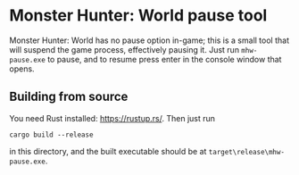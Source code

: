# Monster Hunter: World pause tool

Monster Hunter: World has no pause option in-game; this is a small tool that will suspend the game process, effectively pausing it. Just run `mhw-pause.exe` to pause, and to resume press enter in the console window that opens.

## Building from source

You need Rust installed: https://rustup.rs/. Then just run

```
cargo build --release
```

in this directory, and the built executable should be at `target\release\mhw-pause.exe`.
